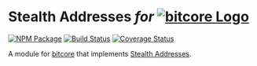 # Stealth Addresses _for_ [![bitcore Logo](http://bitpay.github.io/bitcore/images/bitcore-logo-with-ball.svg)][bitcore]

[![NPM Package](https://img.shields.io/npm/v/bitcore-ecies.svg?style=flat-square)](https://www.npmjs.org/package/bitcore-poetry)
[![Build Status](https://img.shields.io/travis/bitpay/bitcore-ecies.svg?branch=master&style=flat-square)](https://travis-ci.org/bitpay/bitcore-poetry)
[![Coverage Status](https://img.shields.io/coveralls/bitpay/bitcore-ecies.svg?style=flat-square)](https://coveralls.io/r/bitpay/bitcore-poetry)

A module for [bitcore][bitcore] that implements [Stealth Addresses](./bip-stealth.md).

[bitcore]: http://github.com/bitpay/bitcore
[Stealth]: http://sourceforge.net/p/bitcoin/mailman/message/31813471/
